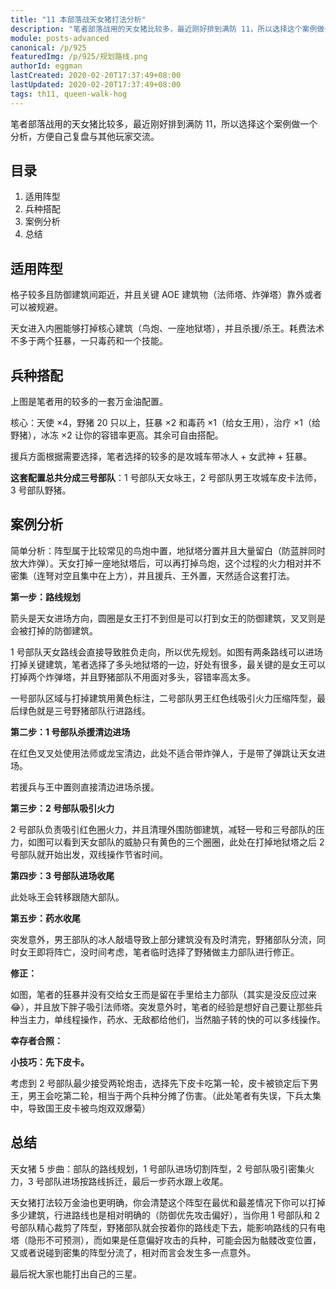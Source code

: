 ```yaml
---
title: "11 本部落战天女猪打法分析"
description: "笔者部落战用的天女猪比较多，最近刚好排到满防 11，所以选择这个案例做一个分析，方便自己复盘与其他玩家交流。适用阵型：格子较多且防御建筑间距近，并且关键 AOE 建筑物（法师塔、炸弹塔）靠外或者可以被规避。"
module: posts-advanced
canonical: /p/925
featuredImg: /p/925/规划路线.png
authorId: eggman
lastCreated: 2020-02-20T17:37:49+08:00
lastUpdated: 2020-02-20T17:37:49+08:00
tags: th11, queen-walk-hog
---
```


笔者部落战用的天女猪比较多，最近刚好排到满防 11，所以选择这个案例做一个分析，方便自己复盘与其他玩家交流。

## 目录

1. 适用阵型
2. 兵种搭配
3. 案例分析
4. 总结

## 适用阵型

格子较多且防御建筑间距近，并且关键 AOE 建筑物（法师塔、炸弹塔）靠外或者可以被规避。

天女进入内圈能够打掉核心建筑（鸟炮、一座地狱塔），并且杀援/杀王。耗费法术不多于两个狂暴，一只毒药和一个技能。

## 兵种搭配

<Pic src="/p/925/配兵.png" width="1389" height="203" alt="兵种搭配：4 天使，10 法师，1 巨人，1 龙宝，1 皮卡，2 弓箭，24 猪，3 狂暴，1 毒药，2 冰冻，1 疗伤" class="cp-img-troop-matching" :lazyLoading="false" />

上图是笔者用的较多的一套万金油配置。

核心：天使 ×4，野猪 20 只以上，狂暴 ×2 和毒药 ×1（给女王用），治疗 ×1（给野猪），冰冻 ×2 让你的容错率更高。其余可自由搭配。

援兵方面根据需要选择，笔者选择的较多的是攻城车带冰人 + 女武神 + 狂暴。

**这套配置总共分成三号部队**：1 号部队天女咏王，2 号部队男王攻城车皮卡法师，3 号部队野猪。

## 案例分析

<Pic src="/p/925/今天要打的阵型.png" width="1469" height="862" alt="今天要打的阵型" />

简单分析：阵型属于比较常见的鸟炮中置，地狱塔分置并且大量留白（防蓝胖同时放大炸弹）。天女打掉一座地狱塔后，可以再打掉鸟炮，这个过程的火力相对并不密集（连弩对空且集中在上方），并且援兵、王外置，天然适合这套打法。

**第一步：路线规划**

<Pic src="/p/925/规划路线.png" width="1467" height="857" alt="规划路线" />

箭头是天女进场方向，圆圈是女王打不到但是可以打到女王的防御建筑，叉叉则是会被打掉的防御建筑。

1 号部队天女路线会直接导致胜负走向，所以优先规划。如图有两条路线可以进场打掉关键建筑，笔者选择了多头地狱塔的一边，好处有很多，最关键的是女王可以打掉两个炸弹塔，并且野猪部队不用面对多头，容错率高太多。

<Pic src="/p/925/三线部队.png" width="1408" height="869" alt="三线部队" />

一号部队区域与打掉建筑用黄色标注，二号部队男王红色线吸引火力压缩阵型，最后绿色就是三号野猪部队行进路线。

**第二步：1 号部队杀援清边进场**

<Pic src="/p/925/杀援.png" width="1709" height="762" alt="杀援" />

在红色叉叉处使用法师或龙宝清边，此处不适合带炸弹人，于是带了弹跳让天女进场。

若援兵与王中置则直接清边进场杀援。

**第三步：2 号部队吸引火力**

<Pic src="/p/925/二号部队.png" width="1662" height="857" alt="二号部队" />

2 号部队负责吸引红色圈火力，并且清理外围防御建筑，减轻一号和三号部队的压力，如图可以看到天女部队的威胁只有黄色的三个圈圈，此处在打掉地狱塔之后 2 号部队就开始出发，双线操作节省时间。

**第四步：3 号部队进场收尾**

<Pic src="/p/925/咏王转移.png" width="1198" height="843" alt="咏王转移" />

此处咏王会转移跟随大部队。

**第五步：药水收尾**

<Pic src="/p/925/药水收尾.png" width="1353" height="865" alt="药水收尾" />

突发意外，男王部队的冰人敲墙导致上部分建筑没有及时清完，野猪部队分流，同时女王即将阵亡，没时间考虑，笔者临时选择了野猪做主力部队进行修正。

**修正：**

<Pic src="/p/925/修正.png" width="1309" height="845" alt="修正" />
<Pic src="/p/925/修正2.png" width="1317" height="845" alt="修正 2" />

如图，笔者的狂暴并没有交给女王而是留在手里给主力部队（其实是没反应过来😂），并且放下胖子吸引法师塔。突发意外时，笔者的经验是想好自己要让那些兵种当主力，单线程操作，药水、无敌都给他们，当然脑子转的快的可以多线操作。

**幸存者合照：**

<Pic src="/p/925/胜利.png" width="1621" height="760" alt="" />

**小技巧：先下皮卡。**

<Pic src="/p/925/小技巧.png" width="737" height="406" alt="小技巧" maxWidth="500px" />
<Pic src="/p/925/转移.png" width="1196" height="828" alt="转移" maxWidth="600px" />

考虑到 2 号部队最少接受两轮炮击，选择先下皮卡吃第一轮，皮卡被锁定后下男王，男王会吃第二轮，相当于两个兵种分摊了伤害。（此处笔者有失误，下兵太集中，导致国王皮卡被鸟炮双双爆菊）

## 总结

天女猪 5 步曲：部队的路线规划，1 号部队进场切割阵型，2 号部队吸引密集火力，3 号部队进场按路线拆迁，最后一步药水跟上收尾。

天女猪打法较万金油也更明确，你会清楚这个阵型在最优和最差情况下你可以打掉多少建筑，行进路线也是相对明确的（防御优先攻击偏好），当你用 1 号部队和 2 号部队精心裁剪了阵型，野猪部队就会按着你的路线走下去，能影响路线的只有电塔（隐形不可预测），而如果是任意偏好攻击的兵种，可能会因为骷髅改变位置，又或者说碰到密集的阵型分流了，相对而言会发生多一点意外。

最后祝大家也能打出自己的三星。